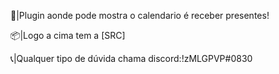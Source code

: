 📅|Plugin aonde pode mostra o calendario é receber presentes!

📦|Logo a cima tem a [SRC]

📞|Qualquer tipo de dúvida chama discord:!zMLGPVP#0830


